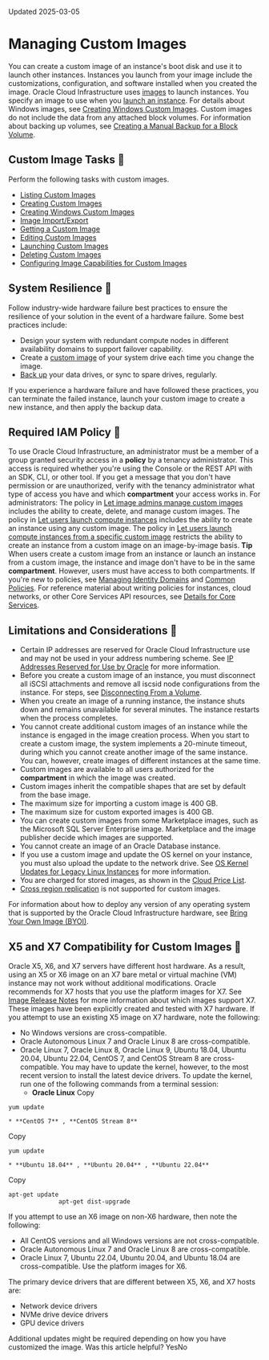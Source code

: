 Updated 2025-03-05
# Managing Custom Images
You can create a custom image of an instance's boot disk and use it to launch other instances. Instances you launch from your image include the customizations, configuration, and software installed when you created the image.
Oracle Cloud Infrastructure uses [images](https://docs.oracle.com/en-us/iaas/Content/Compute/References/images.htm#OracleProvided_Images) to launch instances. You specify an image to use when you [launch an instance](https://docs.oracle.com/en-us/iaas/Content/Compute/Tasks/launchinginstance.htm#top "Create a bare metal or virtual machine \(VM\) compute instance by using Compute service."). 
For details about Windows images, see [Creating Windows Custom Images](https://docs.oracle.com/en-us/iaas/Content/Compute/References/windowsimages.htm#Creating_Windows_Custom_Images).
Custom images do not include the data from any attached block volumes. For information about backing up volumes, see [Creating a Manual Backup for a Block Volume](https://docs.oracle.com/iaas/Content/Block/Tasks/backingupavolume.htm).
## Custom Image Tasks 🔗 
Perform the following tasks with custom images.
  * [Listing Custom Images](https://docs.oracle.com/en-us/iaas/Content/Compute/Tasks/custom-images-list.htm#listing-custom-images "Get a list of the Compute custom images in an Oracle Cloud Infrastructure compartment.")
  * [Creating Custom Images](https://docs.oracle.com/en-us/iaas/Content/Compute/Tasks/custom-images-create.htm#listing-custom-images "Create a Compute custom image in an Oracle Cloud Infrastructure compartment.")
  * [Creating Windows Custom Images](https://docs.oracle.com/en-us/iaas/Content/Compute/References/windowsimages.htm#Creating_Windows_Custom_Images)
  * [Image Import/Export](https://docs.oracle.com/en-us/iaas/Content/Compute/Tasks/imageimportexport.htm#Image_ImportExport)
  * [Getting a Custom Image](https://docs.oracle.com/en-us/iaas/Content/Compute/Tasks/custom-images-get.htm#listing-custom-images "Get the details of a Compute custom image in an Oracle Cloud Infrastructure compartment.")
  * [Editing Custom Images](https://docs.oracle.com/en-us/iaas/Content/Compute/Tasks/custom-images-edit.htm#listing-custom-images "Edit a Compute custom image in an Oracle Cloud Infrastructure compartment.")
  * [Launching Custom Images](https://docs.oracle.com/en-us/iaas/Content/Compute/Tasks/custom-images-launch.htm#listing-custom-images "Launch a Compute custom image in an Oracle Cloud Infrastructure compartment.")
  * [Deleting Custom Images](https://docs.oracle.com/en-us/iaas/Content/Compute/Tasks/custom-images-delete.htm#listing-custom-images "Delete a Compute custom image in an Oracle Cloud Infrastructure compartment.")
  * [Configuring Image Capabilities for Custom Images](https://docs.oracle.com/en-us/iaas/Content/Compute/Tasks/configuringimagecapabilities.htm#configuringimagecapabilities)


## System Resilience 🔗 
Follow industry-wide hardware failure best practices to ensure the resilience of your solution in the event of a hardware failure. Some best practices include:
  * Design your system with redundant compute nodes in different availability domains to support failover capability.
  * Create a [custom image](https://docs.oracle.com/en-us/iaas/Content/Compute/Tasks/managingcustomimages.htm#Managing_Custom_Images "You can create a custom image of an instance's boot disk and use it to launch other instances. Instances you launch from your image include the customizations, configuration, and software installed when you created the image.") of your system drive each time you change the image.
  * [Back up](https://docs.oracle.com/iaas/Content/Block/Tasks/backingupavolume.htm) your data drives, or sync to spare drives, regularly.

If you experience a hardware failure and have followed these practices, you can terminate the failed instance, launch your custom image to create a new instance, and then apply the backup data. 
## Required IAM Policy 🔗 
To use Oracle Cloud Infrastructure, an administrator must be a member of a group granted security access in a **policy** by a tenancy administrator. This access is required whether you're using the Console or the REST API with an SDK, CLI, or other tool. If you get a message that you don't have permission or are unauthorized, verify with the tenancy administrator what type of access you have and which **compartment** your access works in.
For administrators: The policy in [Let image admins manage custom images](https://docs.oracle.com/iaas/Content/Identity/Concepts/commonpolicies.htm#manage-custom-images) includes the ability to create, delete, and manage custom images.
The policy in [Let users launch compute instances](https://docs.oracle.com/iaas/Content/Identity/Concepts/commonpolicies.htm#launch-instances) includes the ability to create an instance using any custom image. The policy in [Let users launch compute instances from a specific custom image](https://docs.oracle.com/iaas/Content/Identity/Concepts/commonpolicies.htm#launch-instances-custom-image) restricts the ability to create an instance from a custom image on an image-by-image basis.
**Tip** When users create a custom image from an instance or launch an instance from a custom image, the instance and image don't have to be in the same **compartment**. However, users must have access to both compartments.
If you're new to policies, see [Managing Identity Domains](https://docs.oracle.com/iaas/Content/Identity/domains/overview.htm) and [Common Policies](https://docs.oracle.com/iaas/Content/Identity/Concepts/commonpolicies.htm). For reference material about writing policies for instances, cloud networks, or other Core Services API resources, see [Details for Core Services](https://docs.oracle.com/iaas/Content/Identity/Reference/corepolicyreference.htm). 
## Limitations and Considerations 🔗 
  * Certain IP addresses are reserved for Oracle Cloud Infrastructure use and may not be used in your address numbering scheme. See [IP Addresses Reserved for Use by Oracle](https://docs.oracle.com/iaas/Content/Network/Concepts/overview.htm#Reserved) for more information.
  * Before you create a custom image of an instance, you must disconnect all iSCSI attachments and remove all iscsid node configurations from the instance. For steps, see [Disconnecting From a Volume](https://docs.oracle.com/iaas/Content/Block/Tasks/disconnectingfromavolume.htm).
  * When you create an image of a running instance, the instance shuts down and remains unavailable for several minutes. The instance restarts when the process completes.
  * You cannot create additional custom images of an instance while the instance is engaged in the image creation process. When you start to create a custom image, the system implements a 20-minute timeout, during which you cannot create another image of the same instance. You can, however, create images of different instances at the same time.
  * Custom images are available to all users authorized for the **compartment** in which the image was created. 
  * Custom images inherit the compatible shapes that are set by default from the base image.
  * The maximum size for importing a custom image is 400 GB. 
  * The maximum size for custom exported images is 400 GB.
  * You can create custom images from some Marketplace images, such as the Microsoft SQL Server Enterprise image. Marketplace and the image publisher decide which images are supported.
  * You cannot create an image of an Oracle Database instance.
  * If you use a custom image and update the OS kernel on your instance, you must also upload the update to the network drive. See [OS Kernel Updates for Legacy Linux Instances](https://docs.oracle.com/en-us/iaas/Content/Compute/References/updatingkernel.htm#top) for more information.
  * You are charged for stored images, as shown in the [Cloud Price List](https://www.oracle.com/cloud/price-list.html#compute-image-artifact).
  * [Cross region replication](https://docs.oracle.com/iaas/Content/Block/Concepts/volumereplication.htm) is not supported for custom images.


For information about how to deploy any version of any operating system that is supported by the Oracle Cloud Infrastructure hardware, see [Bring Your Own Image (BYOI)](https://docs.oracle.com/en-us/iaas/Content/Compute/References/bringyourownimage.htm#Bring_Your_Own_Image_BYOI).
## X5 and X7 Compatibility for Custom Images 🔗 
Oracle X5, X6, and X7 servers have different host hardware. As a result, using an X5 or X6 image on an X7 bare metal or virtual machine (VM) instance may not work without additional modifications. Oracle recommends for X7 hosts that you use the platform images for X7. See [Image Release Notes](https://docs.oracle.com/iaas/images/) for more information about which images support X7. These images have been explicitly created and tested with X7 hardware.
If you attempt to use an existing X5 image on X7 hardware, note the following:
  * No Windows versions are cross-compatible.
  * Oracle Autonomous Linux 7 and Oracle Linux 8 are cross-compatible.
  * Oracle Linux 7, Oracle Linux 8, Oracle Linux 9, Ubuntu 18.04, Ubuntu 20.04, Ubuntu 22.04, CentOS 7, and CentOS Stream 8 are cross-compatible. You may have to update the kernel, however, to the most recent version to install the latest device drivers. To update the kernel, run one of the following commands from a terminal session:
    * **Oracle Linux**
Copy
```
yum update
```

    * **CentOS 7** , **CentOS Stream 8**
Copy
```
yum update
```

    * **Ubuntu 18.04** , **Ubuntu 20.04** , **Ubuntu 22.04**
Copy
```
apt-get update
              apt-get dist-upgrade
```



If you attempt to use an X6 image on non-X6 hardware, then note the following:
  * All CentOS versions and all Windows versions are not cross-compatible.
  * Oracle Autonomous Linux 7 and Oracle Linux 8 are cross-compatible.
  * Oracle Linux 7, Ubuntu 22.04, Ubuntu 20.04, and Ubuntu 18.04 are cross-compatible. Use the platform images for X6.


The primary device drivers that are different between X5, X6, and X7 hosts are:
  * Network device drivers
  * NVMe drive device drivers
  * GPU device drivers


Additional updates might be required depending on how you have customized the image.
Was this article helpful?
YesNo

